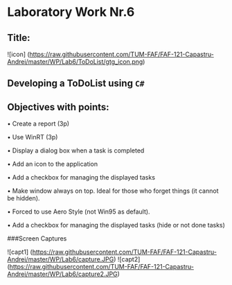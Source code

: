 Laboratory Work Nr.6
====================
Title:
------
![icon] (https://raw.githubusercontent.com/TUM-FAF/FAF-121-Capastru-Andrei/master/WP/Lab6/ToDoList/gtg_icon.png)

Developing a ToDoList using `C#`
------------
Objectives with points:
-----------------------
•	Create a report (3p)

•	Use WinRT (3p)

•	Display a dialog box when a task is completed

•	Add an icon to the application 

•	Add a checkbox for managing the displayed tasks

•	Make window always on top. Ideal for those who forget things (it cannot be hidden).

•	Forced to use Aero Style (not Win95 as default).

•	Add a checkbox for managing the displayed tasks (hide or not done tasks)

###Screen Captures

![capt1] (https://raw.githubusercontent.com/TUM-FAF/FAF-121-Capastru-Andrei/master/WP/Lab6/capture.JPG)
![capt2] (https://raw.githubusercontent.com/TUM-FAF/FAF-121-Capastru-Andrei/master/WP/Lab6/capture2.JPG)


